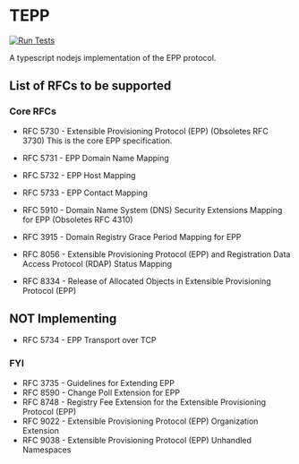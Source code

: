 # TEPP

[![Run Tests](https://github.com/d3servelabs/tepp/actions/workflows/test.yaml/badge.svg)](https://github.com/d3servelabs/tepp/actions/workflows/test.yaml)

A typescript nodejs implementation of the EPP protocol.

## List of RFCs to be supported
### Core RFCs
- RFC 5730 - Extensible Provisioning Protocol (EPP) (Obsoletes RFC 3730)
  This is the core EPP specification.
- RFC 5731 - EPP Domain Name Mapping
- RFC 5732 - EPP Host Mapping
- RFC 5733 - EPP Contact Mapping
- RFC 5910 - Domain Name System (DNS) Security Extensions Mapping for EPP (Obsoletes RFC 4310)
- RFC 3915 - Domain Registry Grace Period Mapping for EPP

- RFC 8056 - Extensible Provisioning Protocol (EPP) and Registration Data Access Protocol (RDAP) Status Mapping
- RFC 8334 - Release of Allocated Objects in Extensible Provisioning Protocol (EPP)

## NOT Implementing 

- RFC 5734 - EPP Transport over TCP

### FYI

- RFC 3735 - Guidelines for Extending EPP
- RFC 8590 - Change Poll Extension for EPP
- RFC 8748 - Registry Fee Extension for the Extensible Provisioning Protocol (EPP)
- RFC 9022 - Extensible Provisioning Protocol (EPP) Organization Extension
- RFC 9038 - Extensible Provisioning Protocol (EPP) Unhandled Namespaces